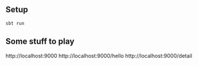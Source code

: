 ## Setup

```
sbt run
```

## Some stuff to play
http://localhost:9000
http://localhost:9000/hello
http://localhost:9000/detail

